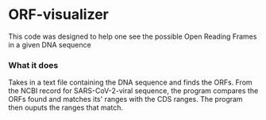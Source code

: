 # ORF-visualizer
This code was designed to help one see the possible Open Reading Frames in a given DNA sequence

### What it does
Takes in a text file containing the DNA sequence and finds the ORFs. From the NCBI record for SARS-CoV-2-viral sequence, the program compares the ORFs found and matches its' ranges with the CDS ranges. The program then ouputs the ranges that match.
